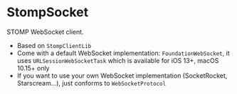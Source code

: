 # StompSocket

STOMP WebSocket client.

- Based on `StompClientLib`
- Come with a default WebSocket implementation: `FoundationWebSocket`, it uses `URLSessionWebSocketTask` which is available for iOS 13+, macOS 10.15+ only
- If you want to use your own WebSocket implementation (SocketRocket, Starscream...), just conforms to `WebSocketProtocol`
